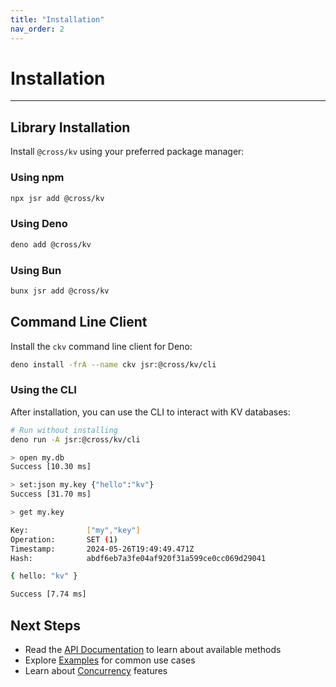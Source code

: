 ```yaml
---
title: "Installation"
nav_order: 2
---
```


# Installation

---

## Library Installation

Install `@cross/kv` using your preferred package manager:

### Using npm

```bash
npx jsr add @cross/kv
```

### Using Deno

```bash
deno add @cross/kv
```

### Using Bun

```bash
bunx jsr add @cross/kv
```

## Command Line Client

Install the `ckv` command line client for Deno:

```bash
deno install -frA --name ckv jsr:@cross/kv/cli
```

### Using the CLI

After installation, you can use the CLI to interact with KV databases:

```bash
# Run without installing
deno run -A jsr:@cross/kv/cli

> open my.db
Success [10.30 ms]

> set:json my.key {"hello":"kv"}
Success [31.70 ms]

> get my.key

Key:             ["my","key"]
Operation:       SET (1)
Timestamp:       2024-05-26T19:49:49.471Z
Hash:            abdf6eb7a3fe04af920f31a599ce0cc069d29041

{ hello: "kv" }

Success [7.74 ms]
```

## Next Steps

- Read the [API Documentation](api) to learn about available methods
- Explore [Examples](examples) for common use cases
- Learn about [Concurrency](concurrency) features
